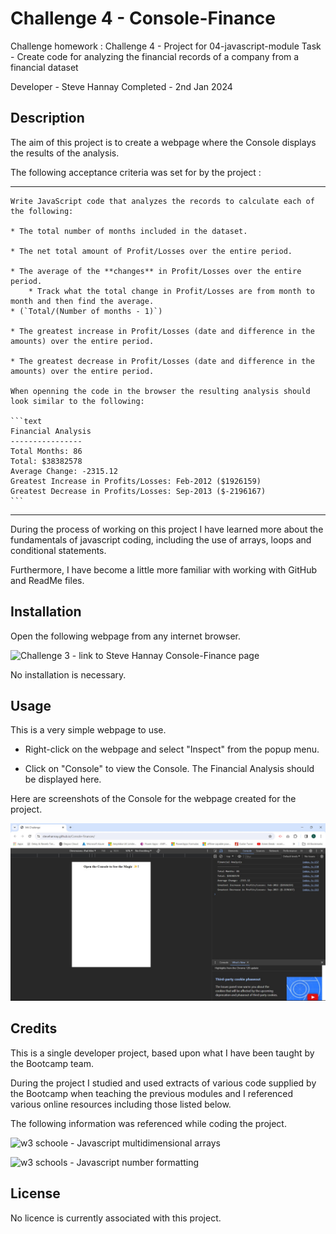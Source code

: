 # Challenge 4 - Console-Finance

Challenge homework : 
Challenge 4 - Project for 04-javascript-module 
Task - Create code for analyzing the financial records of a company from a financial dataset 

Developer - Steve Hannay
Completed - 2nd Jan 2024


## Description

The aim of this project is to create a webpage where the Console displays the results of the analysis.

The following acceptance criteria was set for by the project :

--------------------------------------------------------------------------------------------------------------------------

    Write JavaScript code that analyzes the records to calculate each of the following:

    * The total number of months included in the dataset.

    * The net total amount of Profit/Losses over the entire period.

    * The average of the **changes** in Profit/Losses over the entire period.
        * Track what the total change in Profit/Losses are from month to month and then find the average.
    * (`Total/(Number of months - 1)`)

    * The greatest increase in Profit/Losses (date and difference in the amounts) over the entire period.

    * The greatest decrease in Profit/Losses (date and difference in the amounts) over the entire period.

    When openning the code in the browser the resulting analysis should look similar to the following:

    ```text
    Financial Analysis 
    ----------------
    Total Months: 86
    Total: $38382578
    Average Change: -2315.12
    Greatest Increase in Profits/Losses: Feb-2012 ($1926159)
    Greatest Decrease in Profits/Losses: Sep-2013 ($-2196167)
    ```

--------------------------------------------------------------------------------------------------------------------------

During the process of working on this project I have learned more about the fundamentals of javascript coding, including the use of arrays, loops and conditional statements. 

Furthermore, I have become a little more familiar with working with GitHub and ReadMe files.


## Installation

Open the following webpage from any internet browser.

![Challenge 3 - link to Steve Hannay Console-Finance page](https://stevehannay.github.io/Console-Finances)

No installation is necessary. 



## Usage

This is a very simple webpage to use.

- Right-click on the webpage and select "Inspect" from the popup menu.

- Click on "Console" to view the Console. The Financial Analysis should be displayed here.


Here are screenshots of the Console for the webpage created for the project.

![Challenge 3 - screenshot of Steve Hannay Console-Finance page](images/Console-Finances%20Screenshot.jpg)


## Credits

This is a single developer project, based upon what I have been taught by the Bootcamp team.

During the project I studied and used extracts of various code supplied by the Bootcamp when teaching the previous modules and I referenced various online resources including those listed below.


The following information was referenced while coding the project.

![w3 schoole - Javascript multidimensional arrays](https://www.w3schools.com/java/java_arrays_multi.asp)

![w3 schools - Javascript number formatting](https://www.w3schools.com/jsref/jsref_tofixed.asp)


## License

No licence is currently associated with this project.


